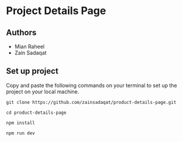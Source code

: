 # Project Details Page            
     
## Authors      
- Mian Raheel            
- Zain Sadaqat            
 
## Set up project      
Copy and paste the following commands on your terminal to set up the project on your local machine.  

```
git clone https://github.com/zainsadaqat/product-details-page.git 
```

```
cd product-details-page
```

```
npm install
```

```
npm run dev
```
